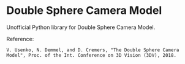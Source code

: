 # Double Sphere Camera Model
Unofficial Python library for Double Sphere Camera Model. 

Reference:
```
V. Usenko, N. Demmel, and D. Cremers, "The Double Sphere Camera Model", Proc. of the Int. Conference on 3D Vision (3DV), 2018.
```



